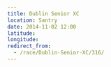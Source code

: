 ```yaml
---
title: Dublin Senior XC
location: Santry
date: 2014-11-02 12:00
latitude:
longitude:
redirect_from:
  - /race/Dublin-Senior-XC/316/
---
```

